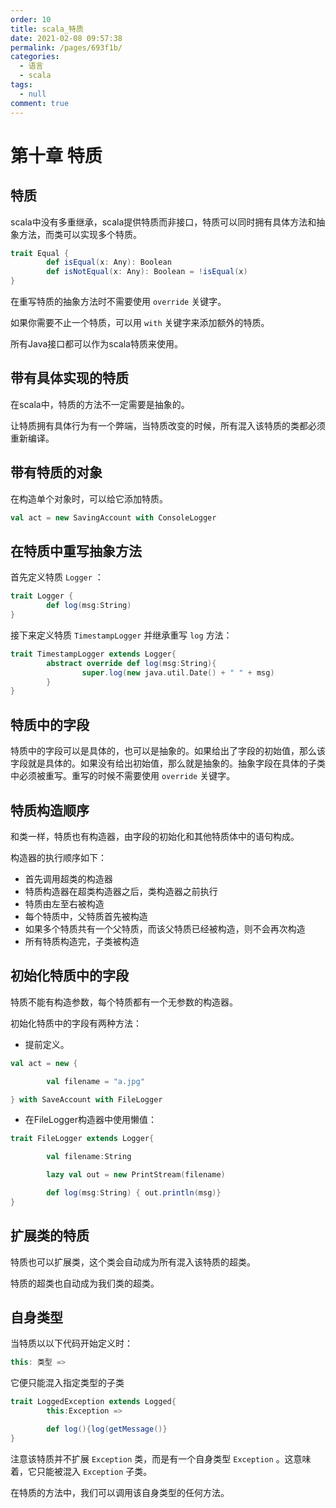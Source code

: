 ```yaml
---
order: 10
title: scala_特质
date: 2021-02-08 09:57:38
permalink: /pages/693f1b/
categories: 
  - 语言
  - scala
tags: 
  - null
comment: true
---
```


# 第十章 特质

## 特质

scala中没有多重继承，scala提供特质而非接口，特质可以同时拥有具体方法和抽象方法，而类可以实现多个特质。

```scala
trait Equal {
        def isEqual(x: Any): Boolean
        def isNotEqual(x: Any): Boolean = !isEqual(x)
}
```

在重写特质的抽象方法时不需要使用 `override` 关键字。

如果你需要不止一个特质，可以用 `with` 关键字来添加额外的特质。

所有Java接口都可以作为scala特质来使用。

## 带有具体实现的特质

在scala中，特质的方法不一定需要是抽象的。

让特质拥有具体行为有一个弊端，当特质改变的时候，所有混入该特质的类都必须重新编译。

## 带有特质的对象

在构造单个对象时，可以给它添加特质。

```scala
val act = new SavingAccount with ConsoleLogger
```

## 在特质中重写抽象方法

首先定义特质 `Logger` ：

```scala
trait Logger {
        def log(msg:String)
}
```

接下来定义特质 `TimestampLogger` 并继承重写 `log` 方法：

```scala
trait TimestampLogger extends Logger{
        abstract override def log(msg:String){
                super.log(new java.util.Date() + " " + msg)
        }
}
```

## 特质中的字段

特质中的字段可以是具体的，也可以是抽象的。如果给出了字段的初始值，那么该字段就是具体的。如果没有给出初始值，那么就是抽象的。抽象字段在具体的子类中必须被重写。重写的时候不需要使用 `override` 关键字。

## 特质构造顺序

和类一样，特质也有构造器，由字段的初始化和其他特质体中的语句构成。

构造器的执行顺序如下：

- 首先调用超类的构造器
- 特质构造器在超类构造器之后，类构造器之前执行
- 特质由左至右被构造
- 每个特质中，父特质首先被构造
- 如果多个特质共有一个父特质，而该父特质已经被构造，则不会再次构造
- 所有特质构造完，子类被构造

## 初始化特质中的字段

特质不能有构造参数，每个特质都有一个无参数的构造器。

初始化特质中的字段有两种方法：

- 提前定义。

```scala
val act = new {

        val filename = "a.jpg"

} with SaveAccount with FileLogger
```

- 在FileLogger构造器中使用懒值：

```scala
trait FileLogger extends Logger{

        val filename:String

        lazy val out = new PrintStream(filename)

        def log(msg:String) { out.println(msg)}
}
```

## 扩展类的特质

特质也可以扩展类，这个类会自动成为所有混入该特质的超类。

特质的超类也自动成为我们类的超类。

## 自身类型

当特质以以下代码开始定义时：

```scala
this: 类型 =>
```

它便只能混入指定类型的子类

```scala
trait LoggedException extends Logged{
        this:Exception =>

        def log(){log(getMessage()}
}
```

注意该特质并不扩展 `Exception` 类，而是有一个自身类型 `Exception` 。这意味着，它只能被混入 `Exception` 子类。

在特质的方法中，我们可以调用该自身类型的任何方法。